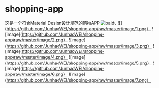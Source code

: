 # shopping-app
这是一个符合Material Design设计规范的购物APP
![baidu](http://www.baidu.com/img/bdlogo.gif "百度logo") 
![](https://github.com/JunhaoWEI/shopping-app/raw/master/image/1.png）
![image](https://github.com/JunhaoWEI/shopping-app/raw/master/image/2.png）
![image](https://github.com/JunhaoWEI/shopping-app/raw/master/image/3.png）
![image](https://github.com/JunhaoWEI/shopping-app/raw/master/image/4.png）
![image](https://github.com/JunhaoWEI/shopping-app/raw/master/image/5.png）
![image](https://github.com/JunhaoWEI/shopping-app/raw/master/image/6.png）
![image](https://github.com/JunhaoWEI/shopping-app/raw/master/image/7.png）
